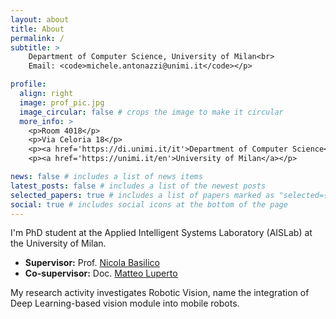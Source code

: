 ```yaml
---
layout: about
title: About
permalink: /
subtitle: >
    Department of Computer Science, University of Milan<br>
    Email: <code>michele.antonazzi@unimi.it</code></p>

profile:
  align: right
  image: prof_pic.jpg
  image_circular: false # crops the image to make it circular
  more_info: >
    <p>Room 4018</p>
    <p>Via Celoria 18</p>
    <p><a href='https://di.unimi.it/it'>Department of Computer Science</a></p>
    <p><a href='https://unimi.it/en'>University of Milan</a></p>

news: false # includes a list of news items
latest_posts: false # includes a list of the newest posts
selected_papers: true # includes a list of papers marked as "selected={true}"
social: true # includes social icons at the bottom of the page
---
```


I'm PhD student at the Applied Intelligent Systems Laboratory (AISLab) at the University of Milan.<br>
* **Supervisor:** Prof. [Nicola Basilico](https://basilico.di.unimi.it)
* **Co-supervisor:** Doc. [Matteo Luperto](http://luperto.di.unimi.it)

My research activity investigates Robotic Vision, name the integration of Deep Learning-based vision module into mobile robots.
<br>

